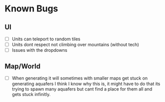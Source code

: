 # Known Bugs

## UI

- [ ] Units can teleport to random tiles
- [ ] Units dont respect not climbing over mountains (without tech)
- [ ] Issues with the dropdowns

## Map/World

- [ ] When generating it will sometimes with smaller maps get stuck on generating aquafers I think I know why this is, it might have to do that its trying to spawn many aquafers but cant find a place for them all and gets stuck infinitly.